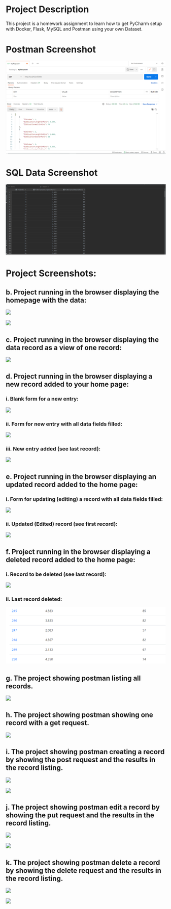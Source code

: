 # Project Description
This project is a homework assignment to learn how to get PyCharm setup with Docker, Flask, MySQL and Postman using your own Dataset.

# Postman Screenshot
![img.png](img.png)

# SQL Data Screenshot
![img_2.png](img_2.png)

# Project Screenshots:


## b. Project running in the browser displaying the homepage with the data:
![](screenshots/b.PNG)

![](screenshots/b2.PNG)

## c. Project running in the browser displaying the data record as a view of one record:
![](screenshots/c.PNG)

## d. Project running in the browser displaying a new record added to your home page:
### i. Blank form for a new entry:
![](screenshots/d.PNG)
### ii. Form for new entry with all data fields filled:
![](screenshots/d2.PNG)
### iii. New entry added (see last record):
![](screenshots/d3.PNG)

## e. Project running in the browser displaying an updated record added to the home page:
### i. Form for updating (editing) a record with all data fields filled:
![](screenshots/e.PNG)
### ii. Updated (Edited) record (see first record):
![](screenshots/e2.PNG)

## f. Project running in the browser displaying a deleted record added to the home page:
### i. Record to be deleted (see last record):
![](screenshots/d3.PNG)
### ii. Last record deleted:
![](screenshots/f.PNG)

## g. The project showing postman listing all records.
![](screenshots/g.PNG)

## h. The project showing postman showing one record with a get request.
![](screenshots/h.PNG)

## i. The project showing postman creating a record by showing the post request and the results in the record listing. 
![](screenshots/i.PNG)

![](screenshots/i2.PNG)

## j. The project showing postman edit a record by showing the put request and the results in the record listing. 
![](screenshots/j.PNG)

![](screenshots/j2.PNG)

## k. The project showing postman delete a record by showing the delete request and the results in the record listing.
![](screenshots/k.PNG)

![](screenshots/k2.PNG)